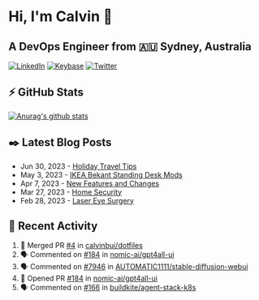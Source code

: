 # Hi, I'm Calvin 🍭
## A DevOps Engineer from 🇦🇺 Sydney, Australia</h3>

[![LinkedIn](https://img.shields.io/badge/-c–bui-0077B5?style=flat-square&labelColor=0077B5&logo=LinkedIn&logoColor=white)](https://www.linkedin.com/in/c-bui/)
[![Keybase](https://img.shields.io/badge/-calvinbui-ff6f21?style=flat-square&labelColor=ff6f21&logo=Keybase&logoColor=white)](https://keybase.io/calvinbui)
[![Twitter](https://img.shields.io/badge/-ASAPCalvin-1DA1F2?style=flat-square&labelColor=1DA1F2&logo=Twitter&logoColor=white)](https://twitter.com/ASAPCalvin)

<!-- https://github.com/rishavanand/github-profilinator -->
## ⚡ GitHub Stats
[![Anurag's github stats](https://github-readme-stats.vercel.app/api?username=calvinbui&count_private=true&hide_title=true)](https://github.com/anuraghazra/github-readme-stats)

<!-- https://github.com/gautamkrishnar/blog-post-workflow -->
## ✒️ Latest Blog Posts

<!-- BLOG-POST-LIST:START -->
- Jun 30, 2023 - [Holiday Travel Tips](https://calvin.me/holiday-travel-tips)
- May 3, 2023 - [IKEA Bekant Standing Desk Mods](https://calvin.me/ikea-bekant-megadesk)
- Apr 7, 2023 - [New Features and Changes](https://calvin.me/new-features-and-changes)
- Mar 27, 2023 - [Home Security](https://calvin.me/home-security)
- Feb 28, 2023 - [Laser Eye Surgery](https://calvin.me/laser-eye-surgery)

<!-- BLOG-POST-LIST:END -->

## 🏃‍ Recent Activity

<!--START_SECTION:activity-->
1. 🎉 Merged PR [#4](https://github.com/calvinbui/dotfiles/pull/4) in [calvinbui/dotfiles](https://github.com/calvinbui/dotfiles)
2. 🗣 Commented on [#184](https://github.com/nomic-ai/gpt4all-ui/issues/184) in [nomic-ai/gpt4all-ui](https://github.com/nomic-ai/gpt4all-ui)
3. 🗣 Commented on [#7946](https://github.com/AUTOMATIC1111/stable-diffusion-webui/issues/7946) in [AUTOMATIC1111/stable-diffusion-webui](https://github.com/AUTOMATIC1111/stable-diffusion-webui)
4. 💪 Opened PR [#184](https://github.com/nomic-ai/gpt4all-ui/pull/184) in [nomic-ai/gpt4all-ui](https://github.com/nomic-ai/gpt4all-ui)
5. 🗣 Commented on [#166](https://github.com/buildkite/agent-stack-k8s/issues/166) in [buildkite/agent-stack-k8s](https://github.com/buildkite/agent-stack-k8s)
<!--END_SECTION:activity-->
